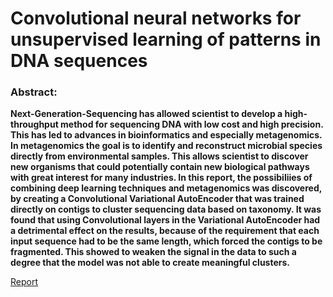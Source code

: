 # Convolutional neural networks for unsupervised learning of patterns in DNA sequences

### Abstract:

**Next-Generation-Sequencing has allowed scientist to develop a high-throughput method
for sequencing DNA with low cost and high precision. This has led to advances in
bioinformatics and especially metagenomics. In metagenomics the goal is to identify
and reconstruct microbial species directly from environmental samples. This allows
scientist to discover new organisms that could potentially contain new biological
pathways with great interest for many industries.
In this report, the possibiliies of combining deep learning techniques and metagenomics was discovered, by creating a Convolutional Variational AutoEncoder that
was trained directly on contigs to cluster sequencing data based on taxonomy. It was
found that using Convolutional layers in the Variational AutoEncoder had a detrimental effect on the results, because of the requirement that each input sequence
had to be the same length, which forced the contigs to be fragmented. This showed
to weaken the signal in the data to such a degree that the model was not able to
create meaningful clusters.**


[Report](Bachelor.pdf)
